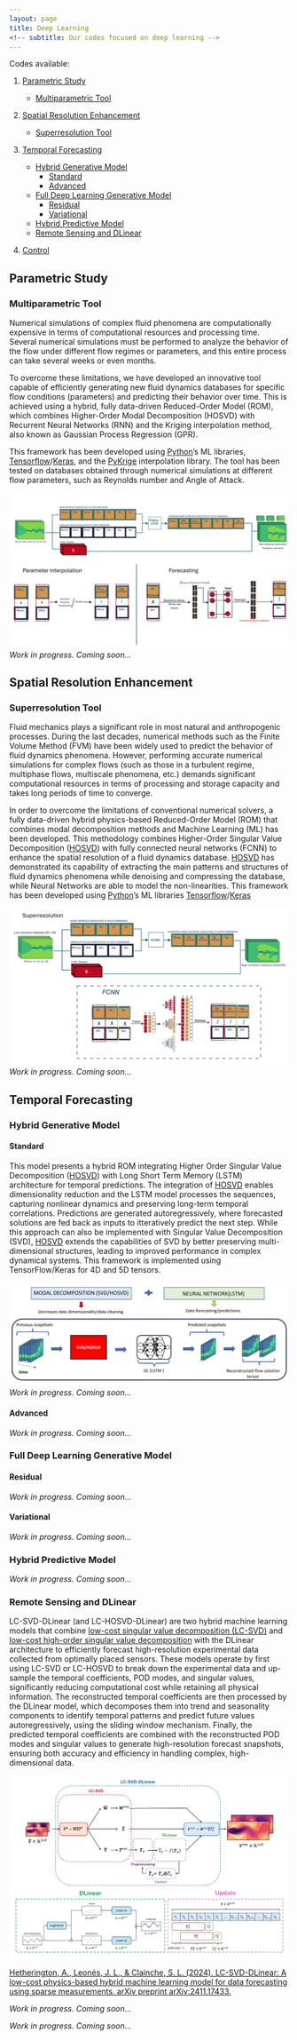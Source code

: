 ```yaml
---
layout: page
title: Deep Learning
<!-- subtitle: Our codes focused on deep learning -->
---
```


Codes available:
1. [Parametric Study](https://modelflows.github.io/modelflowsapp/deeplearning/#parametric-study)
    * [Multiparametric Tool](https://modelflows.github.io/modelflowsapp/deeplearning/#multiparametric-tool)

2. [Spatial Resolution Enhancement](https://modelflows.github.io/modelflowsapp/deeplearning/#spatial-resolution-enhancement)
    * [Superresolution Tool](https://modelflows.github.io/modelflowsapp/deeplearning/#superresolution-tool)

3. [Temporal Forecasting](https://modelflows.github.io/modelflowsapp/deeplearning/#temporal-forecasting)
    * [Hybrid Generative Model](https://modelflows.github.io/modelflowsapp/deeplearning/#hybrid-generative-model)
        - [Standard](https://modelflows.github.io/modelflowsapp/deeplearning/#hybrid-generative-standard)
        - [Advanced](https://modelflows.github.io/modelflowsapp/deeplearning/#hybrid-generative-advanced)
    * [Full Deep Learning Generative Model](https://modelflows.github.io/modelflowsapp/deeplearning/#full-dl-generative-model)
        - [Residual](https://modelflows.github.io/modelflowsapp/deeplearning/#full-generative-residual)
        - [Variational](https://modelflows.github.io/modelflowsapp/deeplearning/#full-generative-variational)
    * [Hybrid Predictive Model](https://modelflows.github.io/modelflowsapp/deeplearning/#hybrid-predictive-model)
    * [Remote Sensing and DLinear](https://modelflows.github.io/modelflowsapp/deeplearning/#dlinear)

3. [Control](https://modelflows.github.io/modelflowsapp/deeplearning/#control)

## Parametric Study <a id="parametric-study"></a>

### Multiparametric Tool <a id="multiparametric-tool"></a>
Numerical simulations of complex fluid phenomena are computationally expensive in terms of computational resources and processing time. Several numerical simulations must be performed to analyze the behavior of the flow under different flow regimes or parameters, and this entire process can take several weeks or even months.

To overcome these limitations, we have developed an innovative tool capable of efficiently generating new fluid dynamics databases for specific flow conditions (parameters) and predicting their behavior over time. This is achieved using a hybrid, fully data-driven Reduced-Order Model (ROM), which combines Higher-Order Modal Decomposition (HOSVD) with Recurrent Neural Networks (RNN) and the Kriging interpolation method, also known as Gaussian Process Regression (GPR).

This framework has been developed using [Python]( https://www.python.org/)’s ML libraries, [Tensorflow]( https://www.tensorflow.org/)/[Keras]( https://www.tensorflow.org/guide/keras?hl=es-419), and the [PyKrige]( https://geostat-framework.readthedocs.io/projects/pykrige/en/stable/index.html ) interpolation library. The tool has been tested on databases obtained through numerical simulations at different flow parameters, such as Reynolds number and Angle of Attack.

![Multi-parametric tool - Methodology](https://github.com/modelflows/modelflowsapp/blob/master/assets/img/2025_01_30_Barragan_multipar.png?raw=true)
*Work in progress. Coming soon...*
<!-- You can [Download](https://github.com/modelflows/modelflowsapp/raw/refs/heads/master/assets/codes/parametric.zip) the algorithms here.   -->

## Spatial Resolution Enhancement <a id="spatial-resolution-enhancement"></a>

### Superresolution Tool <a id="superresolution-tool"></a>
Fluid mechanics plays a significant role in most natural and anthropogenic processes. During the last decades, numerical methods such as the Finite Volume Method (FVM) have been widely used to predict the behavior of fluid dynamics phenomena. However, performing accurate numerical simulations for complex flows (such as those in a turbulent regime, multiphase flows, multiscale phenomena, etc.) demands significant computational resources in terms of processing and storage capacity and takes long periods of time to converge.

In order to overcome the limitations of conventional numerical solvers, a fully data-driven hybrid physics-based Reduced-Order Model (ROM) that combines modal decomposition methods and Machine Learning (ML) has been developed. This methodology combines Higher-Order Singular Value Decomposition ([HOSVD](https://modelflows.github.io/modelflowsapp/modaldecomposition/#pattern-hosvd)) with fully connected neural networks (FCNN) to enhance the spatial resolution of a fluid dynamics database. [HOSVD](https://modelflows.github.io/modelflowsapp/modaldecomposition/#pattern-hosvd) has demonstrated its capability of extracting the main patterns and structures of fluid dynamics phenomena while denoising and compressing the database, while Neural Networks are able to model the non-linearities. This framework has been developed using [Python]( https://www.python.org/)’s ML libraries [Tensorflow]( https://www.tensorflow.org/)/[Keras]( https://www.tensorflow.org/guide/keras?hl=es-419)

![Super resolution tool - Methodology ](https://github.com/modelflows/modelflowsapp/blob/master/assets/img/2025_01_30_Barragan_superresolution.png?raw=true)
*Work in progress. Coming soon...*

<!-- You can [Download](https://github.com/modelflows/modelflowsapp/raw/refs/heads/master/assets/codes/SUPERRESOLUTION.zip) the algorithms here.  -->

## Temporal Forecasting <a id="temporal-forecasting"></a>

### Hybrid Generative Model <a id="hybrid-generative-model"></a>

#### Standard <a id="hybrid-generative-standard"></a>
This model presents a hybrid ROM integrating Higher Order Singular Value Decomposition ([HOSVD](https://modelflows.github.io/modelflowsapp/modaldecomposition/#pattern-hosvd)) with Long Short Term Memory (LSTM) architecture for temporal predictions. The integration of [HOSVD](https://modelflows.github.io/modelflowsapp/modaldecomposition/#pattern-hosvd) enables dimensionality reduction and the LSTM model processes the sequences, capturing nonlinear dynamics and preserving long-term temporal correlations. Predictions are generated autoregressively, where forecasted solutions are fed back as inputs to itteratively predict the next step.  While this approach can also be implemented with Singular Value Decomposition (SVD),  [HOSVD](https://modelflows.github.io/modelflowsapp/modaldecomposition/#pattern-hosvd) extends the capabilities of SVD by better preserving multi-dimensional structures, leading to improved performance in complex dynamical systems. This framework is implemented using TensorFlow/Keras for 4D and 5D tensors.

![Figure text](https://github.com/modelflows/modelflowsapp/blob/d356b4aa65afd90fa0e8e1cba902d919b621e307/assets/img/2025_01_30_sengupta_Temporalforecasting.PNG?raw=true) 
*Work in progress. Coming soon...*
 
#### Advanced <a id="hybrid-generative-advanced"></a>
<!-- Short description of the method. -->
<!-- ![Figure text](https://github.com/modelflows/modelflowsapp/blob/master/assets/img/YOURIMAGEHERE.png?raw=true) -->
*Work in progress. Coming soon...*


### Full Deep Learning Generative Model <a id="full-dl-generative-model"></a>

#### Residual <a id="full-generative-residual"></a>
<!-- Short description of the method. -->
<!-- ![Figure text](https://github.com/modelflows/modelflowsapp/blob/master/assets/img/YOURIMAGEHERE.png?raw=true) -->
*Work in progress. Coming soon...*

#### Variational <a id="full-generative-variational"></a>
<!-- Short description of the method. -->
<!-- ![Figure text](https://github.com/modelflows/modelflowsapp/blob/master/assets/img/YOURIMAGEHERE.png?raw=true) -->
*Work in progress. Coming soon...*


### Hybrid Predictive Model <a id="hybrid-predictive-model"></a>
<!-- Short description of the method. -->
<!-- ![Figure text](https://github.com/modelflows/modelflowsapp/blob/master/assets/img/YOURIMAGEHERE.png?raw=true) -->
*Work in progress. Coming soon...*


### Remote Sensing and DLinear <a id="dlinear"></a>
LC-SVD-DLinear (and LC-HOSVD-DLinear) are two hybrid machine learning models that combine [low-cost singular value decomposition (LC-SVD)](https://modelflows.github.io/modelflowsapp/modaldecomposition/#low-cost-svd) and [low-cost high-order singular value decomposition](https://modelflows.github.io/modelflowsapp/modaldecomposition/#low-cost-hosvd) with the DLinear architecture to efficiently forecast high-resolution experimental data collected from optimally placed sensors. These models operate by first using LC-SVD or LC-HOSVD to break down the experimental data and up-sample the temporal coefficients, POD modes, and singular values, significantly reducing computational cost while retaining all physical information. The reconstructed temporal coefficients are then processed by the DLinear model, which decomposes them into trend and seasonality components to identify temporal patterns and predict future values autoregressively, using the sliding window mechanism. Finally, the predicted temporal coefficients are combined with the reconstructed POD modes and singular values to generate high-resolution forecast snapshots, ensuring both accuracy and efficiency in handling complex, high-dimensional data.

![LC-SVD-DLinear architecture summary](https://github.com/modelflows/modelflowsapp/blob/master/assets/img/LC-SVD-DLinear.jpg?raw=true) 

[Hetherington, A., Leonés, J. L., & Clainche, S. L. (2024). LC-SVD-DLinear: A low-cost physics-based hybrid machine learning model for data forecasting using sparse measurements. arXiv preprint arXiv:2411.17433.](https://arxiv.org/abs/2411.17433)

*Work in progress. Coming soon...*

<!-- [Download the LC-SVD-DLinear.ipynb](https://github.com/modelflows/modelflowsapp/raw/refs/heads/master/assets/codes/LC-SVD-DLinear.zip)
<!-- [Download the SVD-DLinear.ipynb](https://github.com/modelflows/modelflowsapp/raw/refs/heads/master/assets/codes/SVD-DLinear.zip)

## Control <a id="control"></a>
<!-- Short description of the method. -->
<!-- ![Figure text](https://github.com/modelflows/modelflowsapp/blob/master/assets/img/YOURIMAGEHERE.png?raw=true) -->
*Work in progress. Coming soon...*

